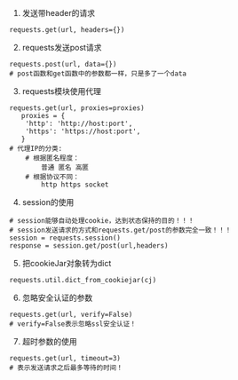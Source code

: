 1. 发送带header的请求
```
requests.get(url, headers={})
```


2. requests发送post请求

```
requests.post(url, data={})
# post函数和get函数中的参数都一样，只是多了一个data
```

3. requests模块使用代理
```
requests.get(url, proxies=proxies)
   proxies = {
   	'http': 'http://host:port',
   	'https': 'https://host:port',
   }
# 代理IP的分类:
   	# 根据匿名程度：
   		普通 匿名 高匿
   	# 根据协议不同：
   		http https socket
```
   

4. session的使用
```
# session能够自动处理cookie，达到状态保持的目的！！！
# session发送请求的方式和requests.get/post的参数完全一致！！！
session = requests.session()
response = session.get/post(url,headers)
```

5. 把cookieJar对象转为dict
```
requests.util.dict_from_cookiejar(cj)
```

6. 忽略安全认证的参数
```
requests.get(url, verify=False)
# verify=False表示忽略ssl安全认证！
```
7. 超时参数的使用
```
requests.get(url, timeout=3)
# 表示发送请求之后最多等待的时间！
```